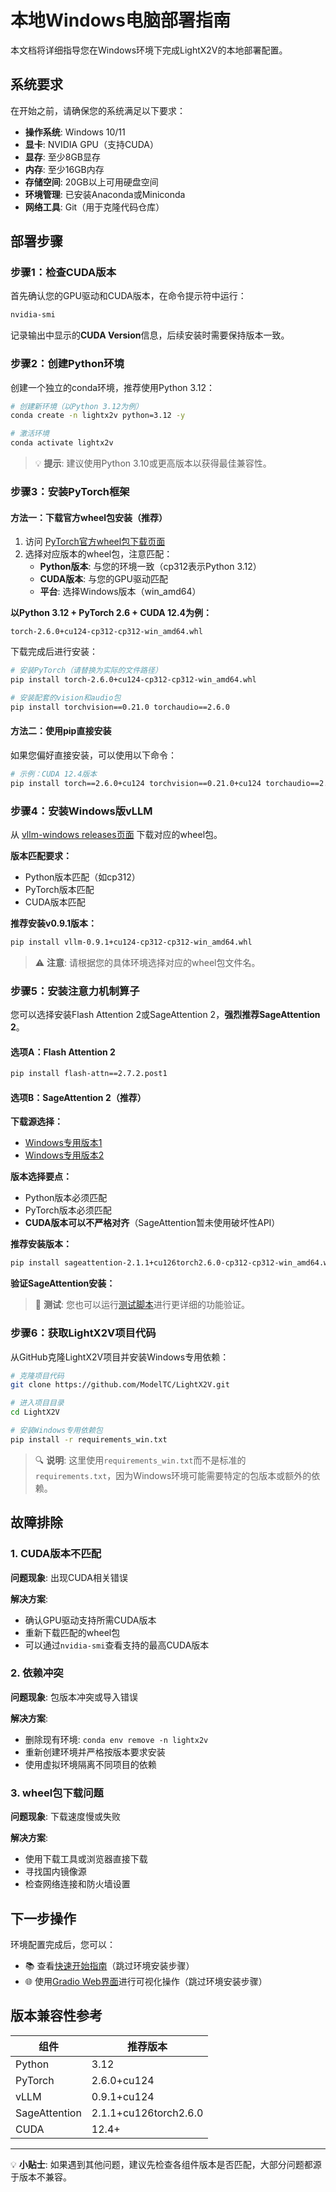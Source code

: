 # 本地Windows电脑部署指南

本文档将详细指导您在Windows环境下完成LightX2V的本地部署配置。

## 系统要求

在开始之前，请确保您的系统满足以下要求：

- **操作系统**: Windows 10/11
- **显卡**: NVIDIA GPU（支持CUDA）
- **显存**: 至少8GB显存
- **内存**: 至少16GB内存
- **存储空间**: 20GB以上可用硬盘空间
- **环境管理**: 已安装Anaconda或Miniconda
- **网络工具**: Git（用于克隆代码仓库）

## 部署步骤

### 步骤1：检查CUDA版本

首先确认您的GPU驱动和CUDA版本，在命令提示符中运行：

```bash
nvidia-smi
```

记录输出中显示的**CUDA Version**信息，后续安装时需要保持版本一致。

### 步骤2：创建Python环境

创建一个独立的conda环境，推荐使用Python 3.12：

```bash
# 创建新环境（以Python 3.12为例）
conda create -n lightx2v python=3.12 -y

# 激活环境
conda activate lightx2v
```

> 💡 **提示**: 建议使用Python 3.10或更高版本以获得最佳兼容性。

### 步骤3：安装PyTorch框架

#### 方法一：下载官方wheel包安装（推荐）

1. 访问 [PyTorch官方wheel包下载页面](https://download.pytorch.org/whl/torch/)
2. 选择对应版本的wheel包，注意匹配：
   - **Python版本**: 与您的环境一致（cp312表示Python 3.12）
   - **CUDA版本**: 与您的GPU驱动匹配
   - **平台**: 选择Windows版本（win_amd64）

**以Python 3.12 + PyTorch 2.6 + CUDA 12.4为例：**

```
torch-2.6.0+cu124-cp312-cp312-win_amd64.whl
```

下载完成后进行安装：

```bash
# 安装PyTorch（请替换为实际的文件路径）
pip install torch-2.6.0+cu124-cp312-cp312-win_amd64.whl

# 安装配套的vision和audio包
pip install torchvision==0.21.0 torchaudio==2.6.0
```

#### 方法二：使用pip直接安装

如果您偏好直接安装，可以使用以下命令：

```bash
# 示例：CUDA 12.4版本
pip install torch==2.6.0+cu124 torchvision==0.21.0+cu124 torchaudio==2.6.0+cu124 --index-url https://download.pytorch.org/whl/cu124
```

### 步骤4：安装Windows版vLLM

从 [vllm-windows releases页面](https://github.com/SystemPanic/vllm-windows/releases) 下载对应的wheel包。

**版本匹配要求：**
- Python版本匹配（如cp312）
- PyTorch版本匹配
- CUDA版本匹配

**推荐安装v0.9.1版本：**

```bash
pip install vllm-0.9.1+cu124-cp312-cp312-win_amd64.whl
```

> ⚠️ **注意**: 请根据您的具体环境选择对应的wheel包文件名。

### 步骤5：安装注意力机制算子

您可以选择安装Flash Attention 2或SageAttention 2，**强烈推荐SageAttention 2**。

#### 选项A：Flash Attention 2

```bash
pip install flash-attn==2.7.2.post1
```

#### 选项B：SageAttention 2（推荐）

**下载源选择：**
- [Windows专用版本1](https://github.com/woct0rdho/SageAttention/releases)
- [Windows专用版本2](https://github.com/sdbds/SageAttention-for-windows/releases)

**版本选择要点：**
- Python版本必须匹配
- PyTorch版本必须匹配
- **CUDA版本可以不严格对齐**（SageAttention暂未使用破坏性API）

**推荐安装版本：**

```bash
pip install sageattention-2.1.1+cu126torch2.6.0-cp312-cp312-win_amd64.whl
```

**验证SageAttention安装：**

> 📝 **测试**: 您也可以运行[测试脚本](https://github.com/woct0rdho/SageAttention/blob/main/tests/test_sageattn.py)进行更详细的功能验证。

### 步骤6：获取LightX2V项目代码

从GitHub克隆LightX2V项目并安装Windows专用依赖：

```bash
# 克隆项目代码
git clone https://github.com/ModelTC/LightX2V.git

# 进入项目目录
cd LightX2V

# 安装Windows专用依赖包
pip install -r requirements_win.txt
```

> 🔍 **说明**: 这里使用`requirements_win.txt`而不是标准的`requirements.txt`，因为Windows环境可能需要特定的包版本或额外的依赖。


## 故障排除

### 1. CUDA版本不匹配

**问题现象**: 出现CUDA相关错误

**解决方案**:
- 确认GPU驱动支持所需CUDA版本
- 重新下载匹配的wheel包
- 可以通过`nvidia-smi`查看支持的最高CUDA版本

### 2. 依赖冲突

**问题现象**: 包版本冲突或导入错误

**解决方案**:
- 删除现有环境: `conda env remove -n lightx2v`
- 重新创建环境并严格按版本要求安装
- 使用虚拟环境隔离不同项目的依赖

### 3. wheel包下载问题

**问题现象**: 下载速度慢或失败

**解决方案**:
- 使用下载工具或浏览器直接下载
- 寻找国内镜像源
- 检查网络连接和防火墙设置


## 下一步操作

环境配置完成后，您可以：

- 📚 查看[快速开始指南](../getting_started/quickstart.md)（跳过环境安装步骤）
- 🌐 使用[Gradio Web界面](./deploy_gradio.md)进行可视化操作（跳过环境安装步骤）

## 版本兼容性参考

| 组件 | 推荐版本 |
|------|----------|
| Python | 3.12 |
| PyTorch | 2.6.0+cu124 |
| vLLM | 0.9.1+cu124 |
| SageAttention | 2.1.1+cu126torch2.6.0 |
| CUDA | 12.4+ |

---

💡 **小贴士**: 如果遇到其他问题，建议先检查各组件版本是否匹配，大部分问题都源于版本不兼容。
